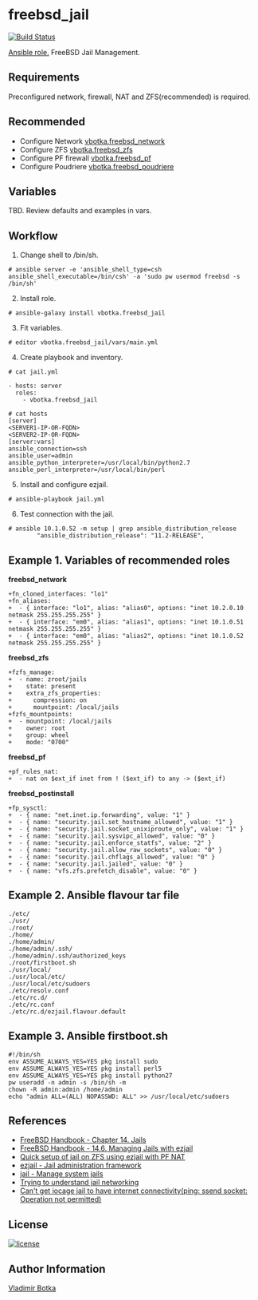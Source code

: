 freebsd_jail
==============

[![Build Status](https://travis-ci.org/vbotka/ansible-freebsd-jail.svg?branch=master)](https://travis-ci.org/vbotka/ansible-freebsd-jail)

[Ansible role.](https://galaxy.ansible.com/vbotka/freebsd_jail/) FreeBSD Jail Management.


Requirements
------------

Preconfigured network, firewall, NAT and ZFS(recommended) is required.


Recommended
-----------

- Configure Network [vbotka.freebsd_network](https://galaxy.ansible.com/vbotka/freebsd_network/)
- Configure ZFS [vbotka.freebsd_zfs](https://galaxy.ansible.com/vbotka/freebsd_zfs/)
- Configure PF firewall [vbotka.freebsd_pf](https://galaxy.ansible.com/vbotka/freebsd_pf)
- Configure Poudriere [vbotka.freebsd_poudriere](https://galaxy.ansible.com/vbotka/freebsd_poudriere/)


Variables
---------

TBD. Review defaults and examples in vars.


Workflow
--------

1) Change shell to /bin/sh.

```
# ansible server -e 'ansible_shell_type=csh ansible_shell_executable=/bin/csh' -a 'sudo pw usermod freebsd -s /bin/sh'
```

2) Install role.

```
# ansible-galaxy install vbotka.freebsd_jail
```

3) Fit variables.

```
# editor vbotka.freebsd_jail/vars/main.yml
```

4) Create playbook and inventory.

```
# cat jail.yml

- hosts: server
  roles:
    - vbotka.freebsd_jail
```

```
# cat hosts
[server]
<SERVER1-IP-OR-FQDN>
<SERVER2-IP-OR-FQDN>
[server:vars]
ansible_connection=ssh
ansible_user=admin
ansible_python_interpreter=/usr/local/bin/python2.7
ansible_perl_interpreter=/usr/local/bin/perl
```

5) Install and configure ezjail.

```
# ansible-playbook jail.yml
```

6) Test connection with the jail.
```
# ansible 10.1.0.52 -m setup | grep ansible_distribution_release
        "ansible_distribution_release": "11.2-RELEASE",
```

Example 1. Variables of recommended roles
-----------------------------------------

**freebsd_network**
```
+fn_cloned_interfaces: "lo1"
+fn_aliases:
+  - { interface: "lo1", alias: "alias0", options: "inet 10.2.0.10 netmask 255.255.255.255" }
+  - { interface: "em0", alias: "alias1", options: "inet 10.1.0.51 netmask 255.255.255.255" }
+  - { interface: "em0", alias: "alias2", options: "inet 10.1.0.52 netmask 255.255.255.255" }
```

**freebsd_zfs**
```
+fzfs_manage:
+  - name: zroot/jails
+    state: present
+    extra_zfs_properties:
+      compression: on
+      mountpoint: /local/jails
+fzfs_mountpoints:
+  - mountpoint: /local/jails
+    owner: root
+    group: wheel
+    mode: "0700"
```

**freebsd_pf**
```
+pf_rules_nat:
+  - nat on $ext_if inet from ! ($ext_if) to any -> ($ext_if)
```

**freebsd_postinstall**
```
+fp_sysctl:
+  - { name: "net.inet.ip.forwarding", value: "1" }
+  - { name: "security.jail.set_hostname_allowed", value: "1" }
+  - { name: "security.jail.socket_unixiproute_only", value: "1" }
+  - { name: "security.jail.sysvipc_allowed", value: "0" }
+  - { name: "security.jail.enforce_statfs", value: "2" }
+  - { name: "security.jail.allow_raw_sockets", value: "0" }
+  - { name: "security.jail.chflags_allowed", value: "0" }
+  - { name: "security.jail.jailed", value: "0" }
+  - { name: "vfs.zfs.prefetch_disable", value: "0" }
```

Example 2. Ansible flavour tar file
-----------------------------------
```
./etc/
./usr/
./root/
./home/
./home/admin/
./home/admin/.ssh/
./home/admin/.ssh/authorized_keys
./root/firstboot.sh
./usr/local/
./usr/local/etc/
./usr/local/etc/sudoers
./etc/resolv.conf
./etc/rc.d/
./etc/rc.conf
./etc/rc.d/ezjail.flavour.default
```

Example 3. Ansible firstboot.sh
-------------------------------
```
#!/bin/sh
env ASSUME_ALWAYS_YES=YES pkg install sudo
env ASSUME_ALWAYS_YES=YES pkg install perl5
env ASSUME_ALWAYS_YES=YES pkg install python27
pw useradd -n admin -s /bin/sh -m
chown -R admin:admin /home/admin
echo "admin ALL=(ALL) NOPASSWD: ALL" >> /usr/local/etc/sudoers
```

References
----------

- [FreeBSD Handbook - Chapter 14. Jails](https://www.freebsd.org/doc/handbook/jails.html)
- [FreeBSD Handbook - 14.6. Managing Jails with ezjail](https://www.freebsd.org/doc/handbook/jails-ezjail.html)
- [Quick setup of jail on ZFS using ezjail with PF NAT](https://forums.freebsd.org/threads/howto-quick-setup-of-jail-on-zfs-using-ezjail-with-pf-nat.30063/)
- [ezjail - Jail administration framework](http://erdgeist.org/arts/software/ezjail/)
- [jail - Manage system jails](https://www.freebsd.org/cgi/man.cgi?jail(8))
- [Trying to understand jail networking](https://forums.freebsd.org/threads/trying-to-understand-jail-networking.54046/)
- [Can't get iocage jail to have internet connectivity(ping: ssend socket: Operation not permitted)](https://forums.freenas.org/index.php?threads/cant-get-iocage-jail-to-have-internet-connectivity.62905/)

License
-------

[![license](https://img.shields.io/badge/license-BSD-red.svg)](https://www.freebsd.org/doc/en/articles/bsdl-gpl/article.html)


Author Information
------------------

[Vladimir Botka](https://botka.link)
